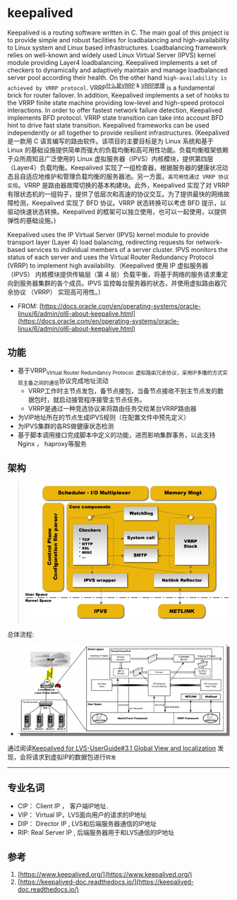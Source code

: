 # keepalived
Keepalived is a routing software written in C. The main goal of this project is to provide simple and robust facilities for loadbalancing and high-availability to Linux system and Linux based infrastructures. Loadbalancing framework relies on well-known and widely used Linux Virtual Server (IPVS) kernel module providing Layer4 loadbalancing. Keepalived implements a set of checkers to dynamically and adaptively maintain and manage loadbalanced server pool according their health. On the other hand `high-availability is achieved by VRRP protocol`. VRRP<sup>[什么是VRRP](./098.STU-DOCS/什么是VRRP，VRRP有哪些应用？%20-%20华为.pdf) & [VRRP原理](./098.STU-DOCS/VRRP原理描述/)</sup> is a fundamental brick for router failover. In addition, Keepalived implements a set of hooks to the VRRP finite state machine providing low-level and high-speed protocol interactions. In order to offer fastest network failure detection, Keepalived implements BFD protocol. VRRP state transition can take into account BFD hint to drive fast state transition. Keepalived frameworks can be used independently or all together to provide resilient infrastructures. (Keepalived 是一款用 C 语言编写的路由软件。该项目的主要目标是为 Linux 系统和基于 Linux 的基础设施提供简单而强大的负载均衡和高可用性功能。负载均衡框架依赖于众所周知且广泛使用的 Linux 虚拟服务器（IPVS）内核模块，提供第四层（Layer4）负载均衡。Keepalived 实现了一组检查器，根据服务器的健康状况动态且自适应地维护和管理负载均衡的服务器池。另一方面，`高可用性通过 VRRP 协议实现`。VRRP 是路由器故障切换的基本构建块。此外，Keepalived 实现了对 VRRP 有限状态机的一组钩子，提供了低层次和高速的协议交互。为了提供最快的网络故障检测，Keepalived 实现了 BFD 协议。VRRP 状态转换可以考虑 BFD 提示，以驱动快速状态转换。Keepalived 的框架可以独立使用，也可以一起使用，以提供弹性的基础设施。)

Keepalived uses the IP Virtual Server (IPVS) kernel module to provide transport layer (Layer 4) load balancing, redirecting requests for network-based services to individual members of a server cluster. IPVS monitors the status of each server and uses the Virtual Router Redundancy Protocol (VRRP) to implement high availability.（Keepalived 使用 IP 虚拟服务器 （IPVS） 内核模块提供传输层（第 4 层）负载平衡，将基于网络的服务请求重定向到服务器集群的各个成员。IPVS 监控每台服务器的状态，并使用虚拟路由器冗余协议 （VRRP） 实现高可用性。）
  - FROM: [https://docs.oracle.com/en/operating-systems/oracle-linux/6/admin/ol6-about-keepalive.html](https://docs.oracle.com/en/operating-systems/oracle-linux/6/admin/ol6-about-keepalive.html)

## 功能
- 基于VRRP<sub>Virtual Router Redundancy Protocol: 虚拟路由冗余协议，采用IP多播的方式实现主备之间的通信</sub>协议完成地址流动
  + VRRP工作时主节点发包，备节点接包，当备节点接收不到主节点发的数据包时，就启动接管程序接管主节点任务。
  + VRRP是通过一种竞选协议来将路由任务交给某台VRRP路由器
- 为VIP地址所在的节点生成IPVS规则（在配置文件中预先定义）
- 为IPVS集群的各RS做健康状态检测
- 基于脚本调用接口完成脚本中定义的功能，进而影响集群事务，以此支持Nginx ， haproxy等服务



## 架构
> ![keepalived-software_design](./999.IMGS/keepalived-software_design.png)

总体流程: 
  - ![WX20250323-091243](./999.IMGS/WX20250323-091243.png)

通过阅读[Keepalived for LVS-UserGuide#3.1 Global View and localization](./098.STU-DOCS/Keepalived%20for%20LVS-UserGuide.pdf) 发现，会将请求到虚拟IP的数据包进行`转发`

---

## 专业名词
- CIP： Client IP ， 客户端IP地址.
- VIP： Virtual IP，LVS面向用户的请求的IP地址
- DIP： Director IP , LVS和后端服务器通信的IP地址
- RIP: Real Server IP , 后端服务器用于和LVS通信的IP地址


## 参考
1. [https://www.keepalived.org/](https://www.keepalived.org/)
2. [https://keepalived-doc.readthedocs.io/](https://keepalived-doc.readthedocs.io/)